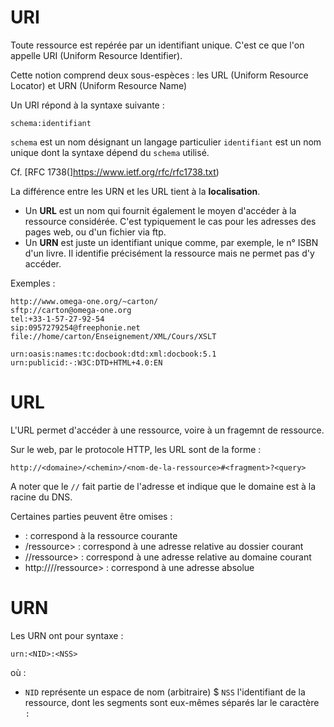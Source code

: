 # URI

Toute ressource est repérée par un identifiant unique. C'est ce que l'on appelle URI (Uniform Resource Identifier).

Cette notion comprend deux sous-espèces : les URL (Uniform Resource Locator) et URN (Uniform Resource Name)

Un URI répond à la syntaxe suivante :
```
schema:identifiant
```

`schema` est un nom désignant un langage particulier
`identifiant` est un nom unique dont la syntaxe dépend du `schema` utilisé.

Cf. [RFC 1738(]https://www.ietf.org/rfc/rfc1738.txt)

La différence entre les URN et les URL tient à la __localisation__.

* Un __URL__ est un nom qui fournit également le moyen d'accéder à la ressource considérée. C'est typiquement le cas pour les adresses des pages web, ou d'un fichier via ftp.
* Un __URN__ est juste un identifiant unique comme, par exemple, le n° ISBN d'un livre. Il identifie précisément la ressource mais ne permet pas d'y accéder.

Exemples :

```
http://www.omega-one.org/~carton/
sftp://carton@omega-one.org
tel:+33-1-57-27-92-54
sip:0957279254@freephonie.net
file://home/carton/Enseignement/XML/Cours/XSLT

urn:oasis:names:tc:docbook:dtd:xml:docbook:5.1
urn:publicid:-:W3C:DTD+HTML+4.0:EN
```

# URL

L'URL permet d'accéder à une ressource, voire à un fragemnt de ressource.

Sur le web, par le protocole HTTP, les URL sont de la forme :
```
http://<domaine>/<chemin>/<nom-de-la-ressource>#<fragment>?<query>
```

A noter que le `//` fait partie de l'adresse et indique que le domaine est à la racine du DNS.

Certaines parties peuvent être omises :

* <chaine-vide> : correspond à la ressource courante
* <chemin>/ressource> : correspond à une adresse relative au dossier courant
* /<chemin>/ressource> : correspond à une adresse relative au domaine courant
* http://<domaine>/<chemin>/ressource> : correspond à une adresse absolue

# URN

Les URN ont pour syntaxe :
```
urn:<NID>:<NSS>
```

où :
* `NID` représente un espace de nom (arbitraire)
$ `NSS` l'identifiant de la ressource, dont les segments sont eux-mêmes séparés lar le caractère `:`
